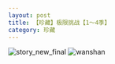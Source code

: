 ```yaml
---
layout: post
title: 【珍藏】极限挑战【1～4季】
category: 珍藏
---
```

![story_new_final](http://rfbyhtcfm.hd-bkt.clouddn.com/img/story_new_final_0322.png)
![wanshan](http://rfbyhtcfm.hd-bkt.clouddn.com/img/wanshan.png)